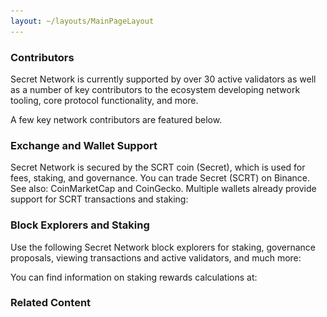 ```yaml
---
layout: ~/layouts/MainPageLayout
---
```


<template v-slot:title>

## Secret Network Ecosystem

</template>

<slim-column>

### Contributors

Secret Network is currently supported by over 30 active validators as well as a number of key contributors to the ecosystem developing network tooling, core protocol functionality, and more. 

A few key network contributors are featured below.

<grid columns="4" class="logos-grid">

<grid-item tag="" tagTwo="" name="Secret Foundation" to="https://learn.scrt.network/foundation.html" src="contributors/image1.png">

</grid-item>

<grid-item tag="validator" tagTwo="developer" name="Secret Nodes" to="https://secretnodes.org/#/" src="contributors/image2.png">

</grid-item>

<grid-item tag="developer" tagTwo="" name="Enigma"  to="https://www.enigma.co/" src="contributors/image3.png" >

</grid-item>

<grid-item tag="validator" tagTwo="developer" name="Chain of Secrets" to="https://chainofsecrets.org/" src="contributors/image4.png">

</grid-item>

<grid-item tag="wallet" tagTwo="validator" name="Mathwallet" to="http://mathwallet.org/" src="contributors/image5.png">

</grid-item>

<grid-item tag="fund" tagTwo="validator" name="Outlier" to="https://outlierventures.io" src="contributors/image6.png">

</grid-item>

<grid-item tag="validator" tagTwo="" name="Dokia Capital" to="https://dokia.capital/" src="contributors/image7.png">

</grid-item>

<grid-item tag="validator" tagTwo="" name="Citadel.one" to="https://citadel.one" src="contributors/image8.png">

</grid-item>

<grid-item tag="fund" tagTwo="" name="Fenbushi" to="https://fenbushi.vc" src="contributors/image9.png">

</grid-item>

<grid-item tag="fund" tagTwo="" name="Hashed" to="https://hashed.com" src="contributors/image10.png">

</grid-item>

<grid-item tag="validator" tagTwo="" name="B-Harvest" to="https://bharvest.io" src="contributors/image11.png">

</grid-item>

<grid-item tag="validator" tagTwo="" name="Chorus One" to="https://chorus.one" src="contributors/image12.png">

</grid-item>

</grid>

</slim-column>

<slim-column class="see-more">

<next-button tag="See more" to="/contributors">

</next-button>

</slim-column>

<announcement>

<template v-slot:content-left>

#### Announcement

### Secret Network<br>Ecosystem Update:<br>October 2020

Read a comprehensive update on what is happening across the Secret Network ecosystem, including product and technical updates, 5 episodes of Sharing Secrets, potential community-spend proposals, and new charters by leaders of the various committees!

<next-button class="turquoise" tag="Read more" to="/blog/secret-network-ecosystem-update-october-2020/">

</next-button>

</template>

<template v-slot:content-right>

![](../../src/assets/announcement.png)

</template>

</announcement>

<slim-column>

### Exchange and Wallet Support

Secret Network is secured by the SCRT coin (Secret), which is used for fees, staking, and governance. You can trade Secret (SCRT) on Binance. See also: CoinMarketCap and CoinGecko. Multiple wallets already provide support for SCRT transactions and staking:

</slim-column>

<card-holder columns="2">

<card>

<template v-slot:header>

#### Ledger Nano S and Ledger Nano X

</template>

<template v-slot:footer>

[See documentation](https://build.scrt.network/ledger-nano-s.html)

</template>

</card>

<card>

<template v-slot:header>

#### Keplr<br>&nbsp;

</template>

<template v-slot:footer>

[Visit website](https://wallet.keplr.app)

</template>

</card>

</card-holder>

<card-holder columns="2">

<card>

<template v-slot:header>

#### Cosmostation<br>Wallet

</template>

<template v-slot:footer>

[Visit website](https://wallet.cosmostation.io/)

</template>

</card>

<card>

<template v-slot:header>

#### Math<br>Wallet

</template>

<template v-slot:footer>

[Visit website](https://mathwallet.org/web/secret)

</template>

</card>

</card-holder>

<slim-column>

### Block Explorers and Staking

Use the following Secret Network block explorers for staking, governance proposals, viewing transactions and active validators, and much more:

</slim-column>

<card-holder columns="2">

<card>

<template v-slot:header>

#### Puzzle by<br>Secretnodes.org

</template>

<template v-slot:footer>

[Visit website](https://puzzle.report)

</template>

</card>

<card>

<template v-slot:header>

#### Cashmaney Secret<br>Network Explorer

</template>

<template v-slot:footer>

[Visit website](https://explorer.cashmaney.com/)

</template>

</card>

</card-holder>

<slim-column>

You can find information on staking rewards calculations at:

</slim-column>

<card-holder columns="2">

<card>

<template v-slot:header>

#### Stake or Die!

</template>

<template v-slot:footer>

[Visit website](https://stakeordie.com/rewards-calculator)

</template>

</card>

<card>

<template v-slot:header>

#### Staking Rewards

</template>

<template v-slot:footer>

[Visit website](https://www.stakingrewards.com/earn/secret-network)

</template>

</card>

</card-holder>

<slim-column>

### Related Content

</slim-column>

<card-holder columns="2">

<card>

<template v-slot:header>

#### Community Projects

</template>

<template v-slot:footer>

[See projects]()

</template>

</card>

<card>

<template v-slot:header>

#### SGX Compliance

</template>

<template v-slot:footer>

[See documentation](https://learn.scrt.network/sgx.html)

</template>

</card>

</card-holder>

<card-holder columns="2">

<card>

<template v-slot:header>

#### Secret Apps

</template>

<template v-slot:footer>

[Visit website]()

</template>

</card>

</card-holder>

<style lang="scss">
.logos-grid {
    @include respond-to("medium and down") {
        grid-template-columns: repeat(3, 1fr) !important;
    }
}
.grid-item {
    @include theme(dark dark-colored) {
        border: 2px solid var(--theme-fg);
    }
    @include theme(light light-colored) {
        border: 2px solid var(--theme-fg);
    }
}
.see-more {
    width: auto;
    text-align: center;
    .next-button {
      display: inline-block;
      margin: 0 auto;
    }
    @include respond-to("medium and down") {
        width: 100%;
        .next-button {
            margin: unset;
            display: unset;
        }
    }
}
</style>

